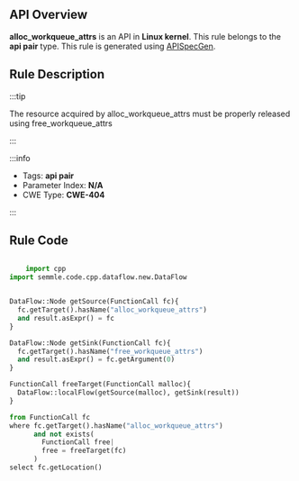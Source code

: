 ---
---


## API Overview
**alloc_workqueue_attrs** is an API in **Linux kernel**. This rule belongs to the **api pair** type. This rule is generated using [APISpecGen](../../tools/APISpecGen).
## Rule Description

:::tip

The resource acquired by alloc_workqueue_attrs must be properly released using free_workqueue_attrs

:::

:::info

- Tags: **api pair**
- Parameter Index: **N/A**
- CWE Type: **CWE-404**

:::

## Rule Code
```python

    import cpp
import semmle.code.cpp.dataflow.new.DataFlow


DataFlow::Node getSource(FunctionCall fc){
  fc.getTarget().hasName("alloc_workqueue_attrs")
  and result.asExpr() = fc
}

DataFlow::Node getSink(FunctionCall fc){
  fc.getTarget().hasName("free_workqueue_attrs")
  and result.asExpr() = fc.getArgument(0)
}

FunctionCall freeTarget(FunctionCall malloc){
  DataFlow::localFlow(getSource(malloc), getSink(result))
}

from FunctionCall fc
where fc.getTarget().hasName("alloc_workqueue_attrs")
      and not exists(
        FunctionCall free| 
        free = freeTarget(fc)
      )
select fc.getLocation()

    
```